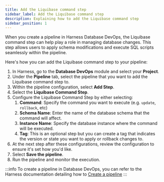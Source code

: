 ```yaml
---
title: Add the Liquibase command step
sidebar_label: Add the Liquibase command step
description: Explaining how to add the Liquibase command step
sidebar_position: 1
---
```


When you create a pipeline in Harness Database DevOps, the Liquibase command step can help play a role in managing database changes. This step allows users to apply schema modifications and execute SQL scripts seamlessly within the pipeline.

Here's how you can add the Liquibase command step to your pipeline:

 1. In Harness, go to the **Database DevOps** module and select your **Project**. 
 2. Under the **Pipeline** tab, select the pipeline that you want to add the Liquibase command step to. 
 3. Within the pipeline configuration, select **Add Step**. 
 4. Select the **Liquibase Command Step**. 
 5. Configure the Liquibase Command Step by either selecting: 
    1. **Command**: Specify the command you want to execute (e.g. `update`, `rollback`, etc)
    1. **Schema Name**: Enter the name of the database schema that the command will affect. 
    1. **Instance Name**: Specify the database instance where the command will be executed. 
    1. **Tag**: This is an optional step but you can create a tag that indicates the version or state you want to apply or rollback changes to. 
 6. At the next step after these configurations, review the configuration to ensure it's set how you'd like. 
 7. Select **Save the pipeline**. 
 8. Run the pipeline and monitor the execution. 

:::info
To create a pipeline in Database DevOps, you can refer to the Harness documentation detailing how to [Create a pipeline](/docs/database-devops/use-database-devops/create-a-pipeline)
:::